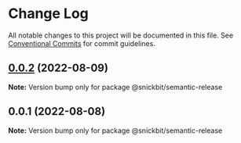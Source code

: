 # Change Log

All notable changes to this project will be documented in this file.
See [Conventional Commits](https://conventionalcommits.org) for commit guidelines.

## [0.0.2](https://github.com/snickbit/configs/compare/@snickbit/semantic-release@0.0.1...@snickbit/semantic-release@0.0.2) (2022-08-09)

**Note:** Version bump only for package @snickbit/semantic-release

## 0.0.1 (2022-08-08)

**Note:** Version bump only for package @snickbit/semantic-release
